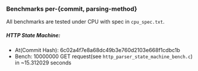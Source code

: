 ### Benchmarks per-{commit, parsing-method}
All benchmarks are tested under CPU with spec in `cpu_spec.txt`.
##### HTTP State Machine:
- At(Commit Hash): 6c02a4f7e8a68dc49b3e760d2103e668f1cdbc1b
- Bench: 10000000 GET request(see `http_parser_state_machine_bench.c`) in ~15.312029 seconds
